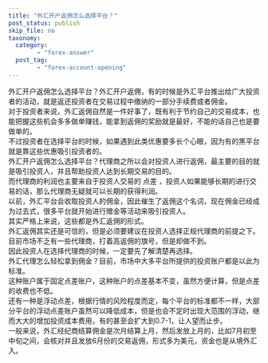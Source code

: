 ```yaml
---
title: "外汇开户返佣怎么选择平台？"
post_status: publish
skip_file: no
taxonomy:
  category:
        - "forex-answer"
  post_tag:
        - "forex-account-opening"
---
```


外汇开户返佣怎么选择平台？外汇开户返佣，有的时候是外汇平台推出给广大投资者的活动，就是返还投资者在交易过程中缴纳的一部分手续费或者佣金。  
对于投资者来说，外汇返佣自然是一件好事了，既有利于节约自己的交易成本，也能把握这些机会多多做单赚钱，能拿到返佣的奖励就是最好，不能的话自己也是要做单的。  
不过投资者在选择平台的时候，如果遇到此类优惠要多长个心眼，因为有的黑平台就是靠这些优惠吸引投资者的。  
外汇开户返佣怎么选择平台？代理商之所以会对投资人进行返佣，最主要的目的就是吸引投资人，并且帮助投资人达到长期交易的目的。  
而代理商的利润也主要来自于投资人交易的 点差 ，投资人如果能够长期的进行交易的话，那么代理商无疑就可以长期的获得利润。  
以前，外汇平台会收取投资人的佣金，因此催生了返佣这个名词，现在佣金已经成为过去式，很多平台就开始进行赠金等活动来吸引投资人。  
其实严格上来说，这些都是外汇返佣的形式。  
外汇返佣其实还是可信的，但是必须要建议在投资人选择正规代理商的前提之下。  
目前市场不乏有一些代理商，打着高返佣的旗号，但是却做不到。  
因此投资人在选择代理商的时候，一定要先了解清楚再选择。  
外汇代理怎么轻松拿到佣金？目前，市场中大多平台所提供的投资账户都是以此为标准。  
这种账户属于固定点差账户，这种账户的点差基本不变，虽然方便计算，但是点差的收费也不低。  
还有一种是浮动点差，根据行情的风险程度而定，每个平台的标准都不一样，大部分平台的浮动点差账户虽然可以降低成本，但是也会不定时出现大范围的浮动，继而大大的增加投资成本费用，有的甚至会扩大到0.7-1，让人望而止步。  
一般来说，外汇经纪商结算佣金是次月结算上月，然后发放上月的，比如7月初至中旬之间，会核对并且发放6月份的交易返佣，形式多为美元，资金也是从境外汇入。
